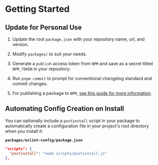 # Getting Started

## Update for Personal Use

1. Update the root `package.json` with your repository name, url, and version.

2. Modify `packages/` to suit your needs.

3. Generate a `publish` access token from `NPM` and save as a secret titled `NPM_TOKEN` in your repository.

4. Run `pnpm commit` to prompt for conventional changelog standard and commit changes.

5. For publishing a package to `NPM`, [see this guide for more information](https://github.com/ggascoigne/shareable-configs/blob/main/docs/PUBLISHING.md).

## Automating Config Creation on Install

You can optionally include a `postinstall` script in your package to automatically create a configuration file in your project's root directory when you install it:

**`packages/eslint-config/package.json`**

```json
"scripts": {
  "postinstall": "node scripts/postinstall.js"
},
```
